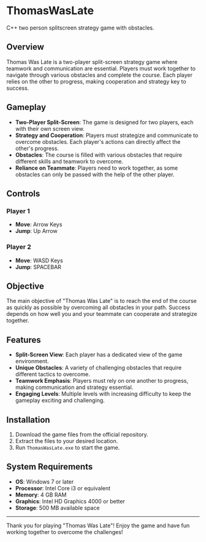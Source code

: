 # ThomasWasLate
C++ two person splitscreen strategy game with obstacles.

## Overview
Thomas Was Late is a two-player split-screen strategy game where teamwork and communication are essential. 
Players must work together to navigate through various obstacles and complete the course. Each player relies
on the other to progress, making cooperation and strategy key to success.

## Gameplay
- **Two-Player Split-Screen**: The game is designed for two players, each with their own screen view.
- **Strategy and Cooperation**: Players must strategize and communicate to overcome obstacles. Each player's actions can directly affect the other's progress.
- **Obstacles**: The course is filled with various obstacles that require different skills and teamwork to overcome.
- **Reliance on Teammate**: Players need to work together, as some obstacles can only be passed with the help of the other player.

## Controls
### Player 1
- **Move**: Arrow Keys
- **Jump**: Up Arrow

### Player 2
- **Move**: WASD Keys
- **Jump**: SPACEBAR

## Objective
The main objective of "Thomas Was Late" is to reach the end of the course as quickly as possible by overcoming all
obstacles in your path. Success depends on how well you and your teammate can cooperate and strategize together.

## Features
- **Split-Screen View**: Each player has a dedicated view of the game environment.
- **Unique Obstacles**: A variety of challenging obstacles that require different tactics to overcome.
- **Teamwork Emphasis**: Players must rely on one another to progress, making communication and strategy essential.
- **Engaging Levels**: Multiple levels with increasing difficulty to keep the gameplay exciting and challenging.

## Installation
1. Download the game files from the official repository.
2. Extract the files to your desired location.
3. Run `ThomasWasLate.exe` to start the game.

## System Requirements
- **OS**: Windows 7 or later
- **Processor**: Intel Core i3 or equivalent
- **Memory**: 4 GB RAM
- **Graphics**: Intel HD Graphics 4000 or better
- **Storage**: 500 MB available space

---

Thank you for playing "Thomas Was Late"! Enjoy the game and have fun working together to overcome the challenges!
